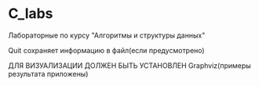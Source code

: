 # C_labs
Лабораторные по курсу "Алгоритмы и структуры данных"



Quit сохраняет информацию в файл(если предусмотрено)

ДЛЯ ВИЗУАЛИЗАЦИИ ДОЛЖЕН БЫТЬ УСТАНОВЛЕН Graphviz(примеры результата приложены)
